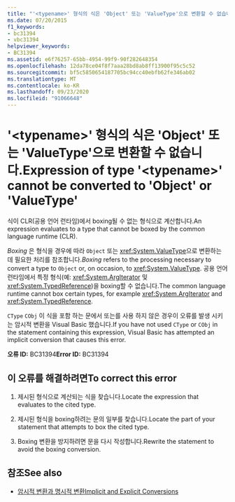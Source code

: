 ```yaml
---
title: "'<typename>' 형식의 식은 'Object' 또는 'ValueType'으로 변환할 수 없습니다."
ms.date: 07/20/2015
f1_keywords:
- bc31394
- vbc31394
helpviewer_keywords:
- BC31394
ms.assetid: e6f76257-65bb-4954-99f9-90f282648354
ms.openlocfilehash: 12da78ce04f8f7aaa28bd8ab8ff13900f95c5c52
ms.sourcegitcommit: bf5c5850654187705bc94cc40ebfb62fe346ab02
ms.translationtype: MT
ms.contentlocale: ko-KR
ms.lasthandoff: 09/23/2020
ms.locfileid: "91066648"
---
```

# <a name="expression-of-type-typename-cannot-be-converted-to-object-or-valuetype"></a><span data-ttu-id="e4082-102">'\<typename>' 형식의 식은 'Object' 또는 'ValueType'으로 변환할 수 없습니다.</span><span class="sxs-lookup"><span data-stu-id="e4082-102">Expression of type '\<typename>' cannot be converted to 'Object' or 'ValueType'</span></span>

<span data-ttu-id="e4082-103">식이 CLR(공용 언어 런타임)에서 boxing될 수 없는 형식으로 계산합니다.</span><span class="sxs-lookup"><span data-stu-id="e4082-103">An expression evaluates to a type that cannot be boxed by the common language runtime (CLR).</span></span>  
  
 <span data-ttu-id="e4082-104">*Boxing* 은 형식을 경우에 따라 `Object` 또는 <xref:System.ValueType>으로 변환하는 데 필요한 처리를 참조합니다.</span><span class="sxs-lookup"><span data-stu-id="e4082-104">*Boxing* refers to the processing necessary to convert a type to `Object` or, on occasion, to <xref:System.ValueType>.</span></span> <span data-ttu-id="e4082-105">공용 언어 런타임에서 특정 형식(예: <xref:System.ArgIterator> 및 <xref:System.TypedReference>)을 boxing할 수 없습니다.</span><span class="sxs-lookup"><span data-stu-id="e4082-105">The common language runtime cannot box certain types, for example <xref:System.ArgIterator> and <xref:System.TypedReference>.</span></span>  
  
 <span data-ttu-id="e4082-106">`CType` `CObj` 이 식을 포함 하는 문에서 또는를 사용 하지 않은 경우이 오류를 발생 시키는 암시적 변환을 Visual Basic 했습니다.</span><span class="sxs-lookup"><span data-stu-id="e4082-106">If you have not used `CType` or `CObj` in the statement containing this expression, Visual Basic has attempted an implicit conversion that causes this error.</span></span>  
  
 <span data-ttu-id="e4082-107">**오류 ID:** BC31394</span><span class="sxs-lookup"><span data-stu-id="e4082-107">**Error ID:** BC31394</span></span>  
  
## <a name="to-correct-this-error"></a><span data-ttu-id="e4082-108">이 오류를 해결하려면</span><span class="sxs-lookup"><span data-stu-id="e4082-108">To correct this error</span></span>  
  
1. <span data-ttu-id="e4082-109">제시된 형식으로 계산되는 식을 찾습니다.</span><span class="sxs-lookup"><span data-stu-id="e4082-109">Locate the expression that evaluates to the cited type.</span></span>  
  
2. <span data-ttu-id="e4082-110">제시된 형식을 boxing하려는 문의 일부를 찾습니다.</span><span class="sxs-lookup"><span data-stu-id="e4082-110">Locate the part of your statement that attempts to box the cited type.</span></span>  
  
3. <span data-ttu-id="e4082-111">Boxing 변환을 방지하려면 문을 다시 작성합니다.</span><span class="sxs-lookup"><span data-stu-id="e4082-111">Rewrite the statement to avoid the boxing conversion.</span></span>  
  
## <a name="see-also"></a><span data-ttu-id="e4082-112">참조</span><span class="sxs-lookup"><span data-stu-id="e4082-112">See also</span></span>

- [<span data-ttu-id="e4082-113">암시적 변환과 명시적 변환</span><span class="sxs-lookup"><span data-stu-id="e4082-113">Implicit and Explicit Conversions</span></span>](../programming-guide/language-features/data-types/implicit-and-explicit-conversions.md)
